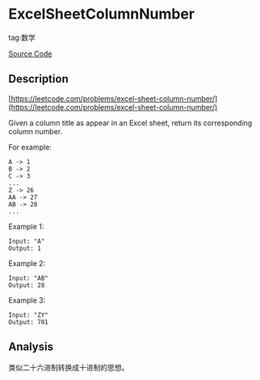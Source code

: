 # ExcelSheetColumnNumber #

tag:数学

[Source Code](ExcelSheetColumnNumber.java)

## Description

[https://leetcode.com/problems/excel-sheet-column-number/](https://leetcode.com/problems/excel-sheet-column-number/)

Given a column title as appear in an Excel sheet, return its corresponding column number.

For example:

    A -> 1
    B -> 2
    C -> 3
    ...
    Z -> 26
    AA -> 27
    AB -> 28 
    ...
Example 1:

	Input: "A"
	Output: 1

Example 2:

	Input: "AB"
	Output: 28

Example 3:

	Input: "ZY"
	Output: 701

## Analysis

类似二十六进制转换成十进制的思想。
